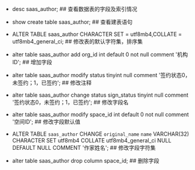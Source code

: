 
- desc saas_author;                                                                          ## 查看数据表的字段及索引情况

- show create table saas_author;                                                             ## 查看建表语句

- ALTER TABLE saas_author CHARACTER SET = utf8mb4,COLLATE = utf8mb4_general_ci;              ## 修改表的默认字符集，排序集





- alter table saas_author add org_id int default 0 not null comment '机构 ID';               ## 增加字段

- alter table saas_author modify status tinyint null comment '签约状态0，未签约；1，已签约';     ## 修改注释

- alter table saas_author change status sign_status tinyint 
                               null comment '签约状态0，未签约；1，已签约';                      ## 修改字段名

                               
- alter table saas_author modify space_id int default 0 not null comment '空间ID';           ## 修改字段默认值


- ALTER TABLE `saas_author` CHANGE `original_name` `name` VARCHAR(32)
    CHARACTER SET utf8mb4 COLLATE utf8mb4_general_ci NULL DEFAULT NULL COMMENT '作家姓名';    ## 修改字段字符集


- alter table saas_author drop column space_id;                                              ## 删除字段